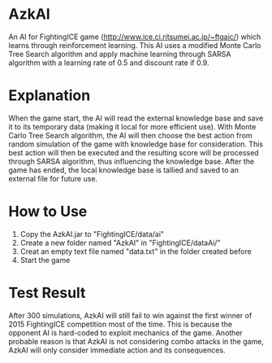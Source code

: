 # AzkAI
An AI for FightingICE game (http://www.ice.ci.ritsumei.ac.jp/~ftgaic/) which learns through reinforcement learning.
This AI uses a modified Monte Carlo Tree Search algorithm and apply machine learning through SARSA algorithm with a learning rate of 0.5 and discount rate if 0.9.

# Explanation
When the game start, the AI will read the external knowledge base and save it to its temporary data (making it local for more efficient use). With Monte Carlo Tree Search algorithm, the AI will then choose the best action from random simulation of the game with knowledge base for consideration. This best action will then be executed and the resulting score will be processed through SARSA algorithm, thus influencing the knowledge base. After the game has ended, the local knowledge base is tallied and saved to an external file for future use.

# How to Use
1. Copy the AzkAI.jar to "FightingICE/data/ai"
2. Create a new folder named "AzkAI" in "FightingICE/dataAi/"
3. Creat an empty text file named "data.txt" in the folder created before
4. Start the game

# Test Result
After 300 simulations, AzkAI will still fail to win against the first winner of 2015 FightingICE competition most of the time. This is because the opponent AI is hard-coded to exploit mechanics of the game. Another probable reason is that AzkAI is not considering combo attacks in the game, AzkAI will only consider immediate action and its consequences. 
